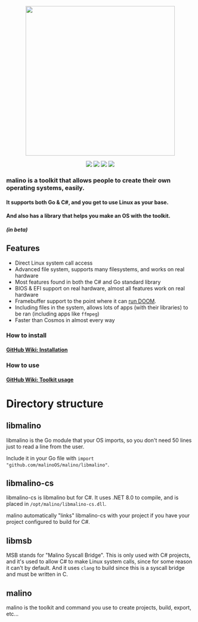 <p align="center"><img src="https://github.com/malinoOS/malino/assets/49623720/c764dd50-c0cd-4440-993a-49373ebba912" width="400"></p>

<p align="center">
<a href="https://discord.gg/2yfxxfNT6F"><img src="https://img.shields.io/badge/chat-on_discord-blue?style=for-the-badge&logo=discord"></a>
<img src="https://img.shields.io/github/languages/code-size/malinoOS/malino?style=for-the-badge&logo=files"/>
<a href="https://github.com/malinoOS/malino/releases/latest"><img src="https://img.shields.io/github/v/release/malinoOS/malino?style=for-the-badge&logo=debian" /></a>
<a href="https://github.com/malinoOS/malino/blob/master/LICENSE"><img src="https://img.shields.io/github/license/malinoOS/malino?style=for-the-badge&logo=gnu"/></a>
</p>

### malino is a toolkit that allows people to create their own operating systems, easily.

#### It supports both Go & C#, and you get to use Linux as your base.

#### And also has a library that helps you make an OS with the toolkit.

##### (in beta)

## Features

- Direct Linux system call access
- Advanced file system, supports many filesystems, and works on real hardware
- Most features found in both the C# and Go standard library
- BIOS & EFI support on real hardware, almost all features work on real hardware
- Framebuffer support to the point where it can [run DOOM](https://youtu.be/JERv-ocRCW4).
- Including files in the system, allows lots of apps (with their libraries) to be ran (including apps like `ffmpeg`)
- Faster than Cosmos in almost every way


### How to install
#### [GitHub Wiki: Installation](https://github.com/malinoOS/malino/wiki/Installation)

### How to use
#### [GitHub Wiki: Toolkit usage](https://github.com/malinoOS/malino/wiki/Toolkit-usage)

# Directory structure

## libmalino
libmalino is the Go module that your OS imports, so you don't need 50 lines just to read a line from the user.

Include it in your Go file with `import "github.com/malinoOS/malino/libmalino"`.

## libmalino-cs
libmalino-cs is libmalino but for C#. It uses .NET 8.0 to compile, and is placed in `/opt/malino/libmalino-cs.dll`.

malino automatically "links" libmalino-cs with your project if you have your project configured to build for C#.

## libmsb
MSB stands for "Malino Syscall Bridge". This is only used with C# projects, and it's used to allow C# to make Linux system calls, since for some reason it can't by default. And it uses `clang` to build since this is a syscall bridge and must be written in C.

## malino
malino is the toolkit and command you use to create projects, build, export, etc...
